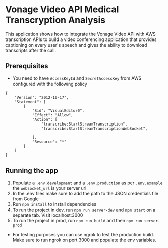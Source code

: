 # Vonage Video API Medical Transcryption Analysis

This application shows how to integrate the Vonage Video API with AWS transcription APIs to build a video conferencing application that provides captioning on every user's speech and gives the ability to download transcripts after the call.

## Prerequisites

- You need to have `AccessKeyId` and `SecretAccessKey` from AWS configured with the following policy

```
{
    "Version": "2012-10-17",
    "Statement": [
        {
            "Sid": "VisualEditor0",
            "Effect": "Allow",
            "Action": [
                "transcribe:StartStreamTranscription",
                "transcribe:StartStreamTranscriptionWebSocket",

            ],
            "Resource": "*"
        }
    ]
}
```

## Running the app

1. Populate a `.env.development` and a `.env.production` as per `.env.example` the `websocket_url` is your server url
2. In the .env files make sure to add the path to the JSON credentials file from Google
3. Run `npm install` to install dependencies
4. To run the project in dev, run `npm run server-dev` and `npm start` on a separate tab. Visit localhost:3000
5. To run the project in prod, run `npm run build` and then `npm run server-prod`

- For testing purposes you can use ngrok to test the production build. Make sure to run ngrok on port 3000 and populate the env variables.
